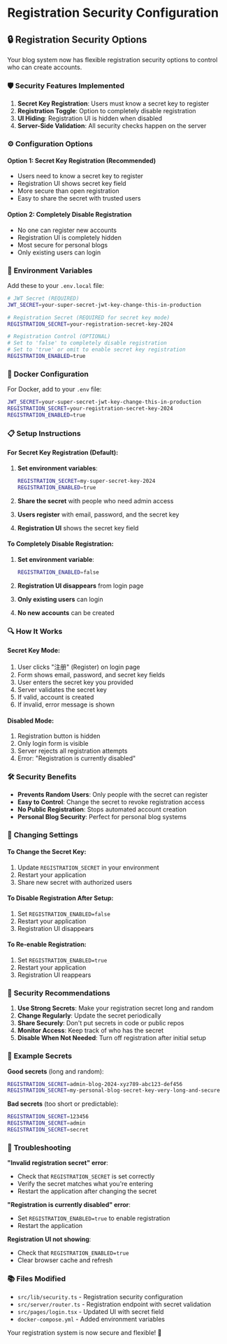 # Registration Security Configuration

## 🔒 Registration Security Options

Your blog system now has flexible registration security options to control who can create accounts.

### 🛡️ **Security Features Implemented**

1. **Secret Key Registration**: Users must know a secret key to register
2. **Registration Toggle**: Option to completely disable registration
3. **UI Hiding**: Registration UI is hidden when disabled
4. **Server-Side Validation**: All security checks happen on the server

### ⚙️ **Configuration Options**

#### **Option 1: Secret Key Registration (Recommended)**
- Users need to know a secret key to register
- Registration UI shows secret key field
- More secure than open registration
- Easy to share the secret with trusted users

#### **Option 2: Completely Disable Registration**
- No one can register new accounts
- Registration UI is completely hidden
- Most secure for personal blogs
- Only existing users can login

### 🔧 **Environment Variables**

Add these to your `.env.local` file:

```bash
# JWT Secret (REQUIRED)
JWT_SECRET=your-super-secret-jwt-key-change-this-in-production

# Registration Secret (REQUIRED for secret key mode)
REGISTRATION_SECRET=your-registration-secret-key-2024

# Registration Control (OPTIONAL)
# Set to 'false' to completely disable registration
# Set to 'true' or omit to enable secret key registration
REGISTRATION_ENABLED=true
```

### 🐳 **Docker Configuration**

For Docker, add to your `.env` file:

```bash
JWT_SECRET=your-super-secret-jwt-key-change-this-in-production
REGISTRATION_SECRET=your-registration-secret-key-2024
REGISTRATION_ENABLED=true
```

### 📋 **Setup Instructions**

#### **For Secret Key Registration (Default)**:

1. **Set environment variables**:
   ```bash
   REGISTRATION_SECRET=my-super-secret-key-2024
   REGISTRATION_ENABLED=true
   ```

2. **Share the secret** with people who need admin access
3. **Users register** with email, password, and the secret key
4. **Registration UI** shows the secret key field

#### **To Completely Disable Registration**:

1. **Set environment variable**:
   ```bash
   REGISTRATION_ENABLED=false
   ```

2. **Registration UI disappears** from login page
3. **Only existing users** can login
4. **No new accounts** can be created

### 🔍 **How It Works**

#### **Secret Key Mode**:
1. User clicks "注册" (Register) on login page
2. Form shows email, password, and secret key fields
3. User enters the secret key you provided
4. Server validates the secret key
5. If valid, account is created
6. If invalid, error message is shown

#### **Disabled Mode**:
1. Registration button is hidden
2. Only login form is visible
3. Server rejects all registration attempts
4. Error: "Registration is currently disabled"

### 🛠️ **Security Benefits**

- **Prevents Random Users**: Only people with the secret can register
- **Easy to Control**: Change the secret to revoke registration access
- **No Public Registration**: Stops automated account creation
- **Personal Blog Security**: Perfect for personal blog systems

### 🔄 **Changing Settings**

#### **To Change the Secret Key**:
1. Update `REGISTRATION_SECRET` in your environment
2. Restart your application
3. Share new secret with authorized users

#### **To Disable Registration After Setup**:
1. Set `REGISTRATION_ENABLED=false`
2. Restart your application
3. Registration UI disappears

#### **To Re-enable Registration**:
1. Set `REGISTRATION_ENABLED=true`
2. Restart your application
3. Registration UI reappears

### 🚨 **Security Recommendations**

1. **Use Strong Secrets**: Make your registration secret long and random
2. **Change Regularly**: Update the secret periodically
3. **Share Securely**: Don't put secrets in code or public repos
4. **Monitor Access**: Keep track of who has the secret
5. **Disable When Not Needed**: Turn off registration after initial setup

### 📝 **Example Secrets**

**Good secrets** (long and random):
```bash
REGISTRATION_SECRET=admin-blog-2024-xyz789-abc123-def456
REGISTRATION_SECRET=my-personal-blog-secret-key-very-long-and-secure
```

**Bad secrets** (too short or predictable):
```bash
REGISTRATION_SECRET=123456
REGISTRATION_SECRET=admin
REGISTRATION_SECRET=secret
```

### 🔧 **Troubleshooting**

**"Invalid registration secret" error**:
- Check that `REGISTRATION_SECRET` is set correctly
- Verify the secret matches what you're entering
- Restart the application after changing the secret

**"Registration is currently disabled" error**:
- Set `REGISTRATION_ENABLED=true` to enable registration
- Restart the application

**Registration UI not showing**:
- Check that `REGISTRATION_ENABLED=true`
- Clear browser cache and refresh

### 📚 **Files Modified**

- `src/lib/security.ts` - Registration security configuration
- `src/server/router.ts` - Registration endpoint with secret validation
- `src/pages/login.tsx` - Updated UI with secret field
- `docker-compose.yml` - Added environment variables

Your registration system is now secure and flexible! 🎉